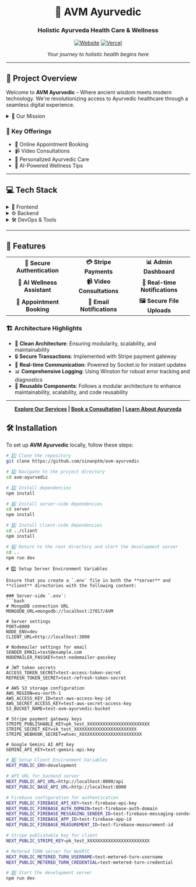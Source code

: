 <div align="center">

# 🌿 AVM Ayurvedic

### Holistic Ayurveda Health Care & Wellness

[![Website](https://img.shields.io/badge/🌐_Website-Visit_Our_Site-brightgreen?style=for-the-badge&logoColor=white)](https://avm-ayurvedic.online)
[![Vercel](https://img.shields.io/badge/▲_Deployed_on-Vercel-black?style=for-the-badge&logo=vercel)](https://avm-ayurvedic.online)

*Your journey to holistic health begins here*

</div>

---

## 🚀 Project Overview

Welcome to **AVM Ayurvedic** – Where ancient wisdom meets modern technology. We're revolutionizing access to Ayurvedic healthcare through a seamless digital experience.

<details>
<summary>🌟 Our Mission</summary>

To deliver natural, holistic health care by leveraging cutting-edge technology, making Ayurvedic wisdom accessible to all through video consultations and personalized wellness tips.

</details>

### 🎯 Key Offerings

- 📅 Online Appointment Booking
- 📹 Video Consultations
- 🧘 Personalized Ayurvedic Care
- 🤖 AI-Powered Wellness Tips

---

## 💻 Tech Stack

<details>
<summary>🎨 Frontend</summary>

![Next JS](https://img.shields.io/badge/Next.js-black?style=flat&logo=next.js)
![TypeScript](https://img.shields.io/badge/TypeScript-%23007ACC.svg?style=flat&logo=typescript&logoColor=white)
![React](https://img.shields.io/badge/React-%2320232a.svg?style=flat&logo=react&logoColor=%2361DAFB)
![TailwindCSS](https://img.shields.io/badge/Tailwind-%2338B2AC.svg?style=flat&logo=tailwind-css&logoColor=white)
![WebRTC](https://img.shields.io/badge/WebRTC-333333?style=flat&logo=webrtc&logoColor=white)
![Simple Peer](https://img.shields.io/badge/Simple_Peer-4A154B?style=flat&logo=webrtc&logoColor=white)
![Radix UI](https://img.shields.io/badge/Radix_UI-%231A1A1A.svg?style=flat&logo=radix-ui&logoColor=white)
![Socket.io-client](https://img.shields.io/badge/Socket.io--client-black?style=flat&logo=socket.io&logoColor=white)
![React Query](https://img.shields.io/badge/React_Query-FF4154?style=flat&logo=react-query&logoColor=white)
![Stripe](https://img.shields.io/badge/Stripe-008CDD?style=flat&logo=stripe&logoColor=white)
![Firebase](https://img.shields.io/badge/Firebase-FFCA28?style=flat&logo=firebase&logoColor=black)
![Framer Motion](https://img.shields.io/badge/Framer_Motion-0055FF?style=flat&logo=framer&logoColor=white)
![Zod](https://img.shields.io/badge/Zod-3E67B1?style=flat&logo=zod&logoColor=white)
![React Hook Form](https://img.shields.io/badge/React_Hook_Form-EC5990?style=flat&logo=reacthookform&logoColor=white)

</details>

<details>
<summary>⚙️ Backend</summary>

![Node.js](https://img.shields.io/badge/Node.js-6DA55F?style=flat&logo=node.js&logoColor=white)
![Express.js](https://img.shields.io/badge/Express.js-%23404d59.svg?style=flat&logo=express&logoColor=%2361DAFB)
![MongoDB](https://img.shields.io/badge/MongoDB-%234ea94b.svg?style=flat&logo=mongodb&logoColor=white)
![AWS](https://img.shields.io/badge/AWS-%23FF9900.svg?style=flat&logo=amazon-aws&logoColor=white)
![Stripe](https://img.shields.io/badge/Stripe-%236464FF.svg?style=flat&logo=stripe&logoColor=white)
![JWT](https://img.shields.io/badge/JWT-black?style=flat&logo=JSON%20web%20tokens)
![NGINX](https://img.shields.io/badge/NGINX-%23009639.svg?style=flat&logo=nginx&logoColor=white)
![Socket.io](https://img.shields.io/badge/Socket.io-black?style=flat&logo=socket.io&badgeColor=010101)
![Google AI](https://img.shields.io/badge/Google_AI-4285F4?style=flat&logo=google&logoColor=white)
![Joi](https://img.shields.io/badge/Joi-0080FF?style=flat&logo=joi&logoColor=white)
![Winston](https://img.shields.io/badge/Winston-231F20?style=flat&logo=winston&logoColor=white)

</details>

<details>
<summary>🛠 DevOps & Tools</summary>

![Git](https://img.shields.io/badge/Git-%23F05033.svg?style=flat&logo=git&logoColor=white)
![GitHub](https://img.shields.io/badge/GitHub-%23121011.svg?style=flat&logo=github&logoColor=white)
![Vercel](https://img.shields.io/badge/Vercel-%23000000.svg?style=flat&logo=vercel&logoColor=white)
![ESLint](https://img.shields.io/badge/ESLint-4B32C3?style=flat&logo=eslint&logoColor=white)
![Prettier](https://img.shields.io/badge/Prettier-F7B93E?style=flat&logo=prettier&logoColor=black)
![npm](https://img.shields.io/badge/npm-CB3837?style=flat&logo=npm&logoColor=white)

</details>

---

## 🌟 Features

<table>
  <tr>
    <td align="center"><b>🔐 Secure Authentication</b></td>
    <td align="center"><b>💳 Stripe Payments</b></td>
    <td align="center"><b>📊 Admin Dashboard</b></td>
  </tr>
  <tr>
    <td align="center"><b>🤖 AI Wellness Assistant</b></td>
    <td align="center"><b>📹 Video Consultations</b></td>
    <td align="center"><b>🔔 Real-time Notifications</b></td>
  </tr>
  <tr>
    <td align="center"><b>📅 Appointment Booking</b></td>
    <td align="center"><b>📧 Email Notifications</b></td>
    <td align="center"><b>🖼️ Secure File Uploads</b></td>
  </tr>
</table>

### 🏗️ Architecture Highlights

- 🧱 **Clean Architecture**: Ensuring modularity, scalability, and maintainability
- 🔒 **Secure Transactions**: Implemented with Stripe payment gateway
- 🚀 **Real-time Communication**: Powered by Socket.io for instant updates
- 📊 **Comprehensive Logging**: Using Winston for robust error tracking and diagnostics
- 🧱 **Reusable Components**: Follows a modular architecture to enhance maintainability, scalability, and code reusability

---


<div align="center">

**[Explore Our Services](https://avm-ayurvedic.online) | [Book a Consultation](https://avm-ayurvedic.online/new-appointment) | [Learn About Ayurveda](https://avm-ayurvedic.online/services)**

</div>


## 🛠️ Installation

To set up **AVM Ayurvedic** locally, follow these steps:

```bash
# 1️⃣ Clone the repository
git clone https://github.com/sinanptm/avm-ayurvedic

# 2️⃣ Navigate to the project directory
cd avm-ayurvedic

# 3️⃣ Install dependencies
npm install

# 4️⃣ Install server-side dependencies
cd server
npm install

# 5️⃣ Install client-side dependencies
cd ../client
npm install

# 6️⃣ Return to the root directory and start the development server
cd ..
npm run dev
```

```
# 7️⃣ Setup Server Environment Variables

Ensure that you create a `.env` file in both the **server** and **client** directories with the following content:

### Server-side `.env`:
```bash
# MongoDB connection URL
MONGODB_URL=mongodb://localhost:27017/AVM

# Server settings
PORT=8000
NODE_ENV=dev
CLIENT_URL=http://localhost:3000

# Nodemailer settings for email
SENDER_EMAIL=test@example.com
NODEMAILER_PASSKEY=test-nodemailer-passkey

# JWT token secrets
ACCESS_TOKEN_SECRET=test-access-token-secret
REFRESH_TOKEN_SECRET=test-refresh-token-secret

# AWS S3 storage configuration
AWS_REGION=eu-north-1
AWS_ACCESS_KEY_ID=test-aws-access-key-id
AWS_SECRET_ACCESS_KEY=test-aws-secret-access-key
S3_BUCKET_NAME=test-avm-ayurvedic-bucket

# Stripe payment gateway keys
STRIPE_PUBLISHABLE_KEY=pk_test_XXXXXXXXXXXXXXXXXXXXXXXX
STRIPE_SECRET_KEY=sk_test_XXXXXXXXXXXXXXXXXXXXXXXX
STRIPE_WEBHOOK_SECRET=whsec_XXXXXXXXXXXXXXXXXXXXXXXX

# Google Gemini AI API key
GEMINI_API_KEY=test-gemini-api-key
```

```bash
# 8️⃣ Setup Client Environment Variables
NEXT_PUBLIC_ENV=development

# API URL for backend server
NEXT_PUBLIC_API_URL=http://localhost:8000/api
NEXT_PUBLIC_BASE_API_URL=http://localhost:8000

# Firebase configuration for authentication
NEXT_PUBLIC_FIREBASE_API_KEY=test-firebase-api-key
NEXT_PUBLIC_FIREBASE_AUTH_DOMAIN=test-firebase-auth-domain
NEXT_PUBLIC_FIREBASE_MESSAGING_SENDER_ID=test-firebase-messaging-sender-id
NEXT_PUBLIC_FIREBASE_APP_ID=test-firebase-app-id
NEXT_PUBLIC_FIREBASE_MEASUREMENT_ID=test-firebase-measurement-id

# Stripe publishable key for client
NEXT_PUBLIC_STRIPE_KEY=pk_test_XXXXXXXXXXXXXXXXXXXXXXXX

# Metered TURN server for WebRTC
NEXT_PUBLIC_METERED_TURN_USERNAME=test-metered-turn-username
NEXT_PUBLIC_METERED_TURN_CREDENTIAL=test-metered-turn-credential


```

```bash
# 9️⃣ Start the development server
npm run dev

```
